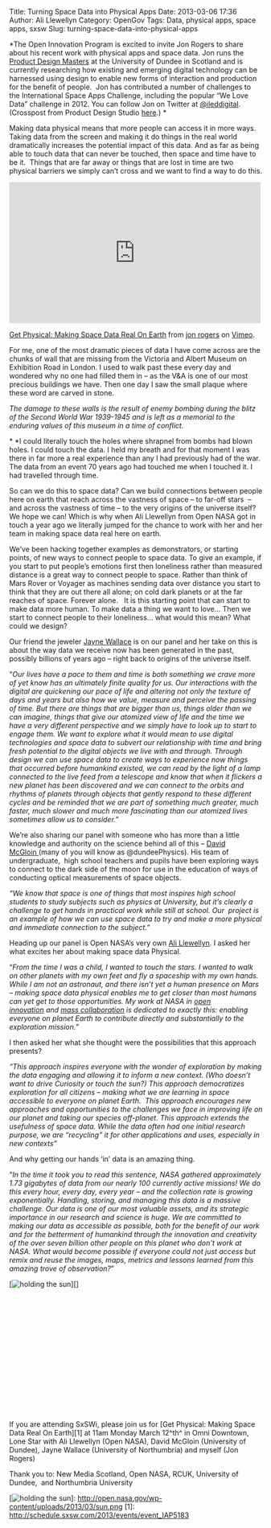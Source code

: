 Title: Turning Space Data into Physical Apps
Date: 2013-03-06 17:36
Author: Ali Llewellyn
Category: OpenGov
Tags: Data, physical apps, space apps, sxsw
Slug: turning-space-data-into-physical-apps

*The Open Innovation Program is excited to invite Jon Rogers to share
about his recent work with physical apps and space data. Jon runs the
[Product Design Masters][] at the University of Dundee in Scotland and
is currently researching how existing and emerging digital technology
can be harnessed using design to enable new forms of interaction and
production for the benefit of people.  Jon has contributed a number of
challenges to the International Space Apps Challenge, including the
popular “We Love Data” challenge in 2012. You can follow Jon on Twitter
at [@ileddigital][]. (Crosspost from Product Design Studio [here][].) *

Making data physical means that more people can access it in more ways.
Taking data from the screen and making it do things in the real world
dramatically increases the potential impact of this data. And as far as
being able to touch data that can never be touched, then space and time
have to be it.  Things that are far away or things that are lost in time
are two physical barriers we simply can’t cross and we want to find a
way to do this.

<iframe src="http://player.vimeo.com/video/61137346?byline=0&amp;portrait=0&amp;color=ff9933" height="281" width="500" allowfullscreen frameborder="0"></iframe>

[Get Physical: Making Space Data Real On Earth][] from [jon rogers][] on
[Vimeo][].

For me, one of the most dramatic pieces of data I have come across are
the chunks of wall that are missing from the Victoria and Albert Museum
on Exhibition Road in London. I used to walk past these every day and
wondered why no one had filled them in – as the V&A is one of our most
precious buildings we have. Then one day I saw the small plaque where
these word are carved in stone.

*The damage to these walls is the result of enemy bombing during the
blitz of the Second World War 1939-1945 and is left as a memorial to the
enduring values of this museum in a time of conflict.*

* *I could literally touch the holes where shrapnel from bombs had blown
holes. I could touch the data. I held my breath and for that moment I
was there in far more a real experience than any I had previously had of
the war. The data from an event 70 years ago had touched me when I
touched it. I had travelled through time.

So can we do this to space data? Can we build connections between people
here on earth that reach across the vastness of space – to far-off
stars  – and across the vastness of time – to the very origins of the
universe itself? We hope we can! Which is why when Ali Llewellyn from
Open NASA got in touch a year ago we literally jumped for the chance to
work with her and her team in making space data real here on earth.

We’ve been hacking together examples as demonstrators, or starting
points, of new ways to connect people to space data. To give an example,
if you start to put people’s emotions first then loneliness rather than
measured distance is a great way to connect people to space. Rather than
think of Mars Rover or Voyager as machines sending data over distance
you start to think that they are out there all alone; on cold dark
planets or at the far reaches of space. Forever alone.   It is this
starting point that can start to make data more human. To make data a
thing we want to love… Then we start to connect people to their
loneliness… what would this mean? What could we design?

Our friend the jeweler [Jayne Wallace][] is on our panel and her take on
this is about the way data we receive now has been generated in the
past, possibly billions of years ago – right back to origins of the
universe itself.

“*Our lives have a pace to them and time is both something we crave more
of yet know has an ultimately finite quality for us. Our interactions
with the digital are quickening our pace of life and altering not only
the texture of days and years but also how we value, measure and
perceive the passing of time. But there are things that are bigger than
us, things older than we can imagine, things that give our atomized view
of life and the time we have a very different perspective and we simply
have to look up to start to engage them. We want to explore what it
would mean to use digital technologies and space data to subvert our
relationship with time and bring fresh potential to the digital objects
we live with and through. Through design we can use space data to create
ways to experience now things that occurred before humankind existed, we
can read by the light of a lamp connected to the live feed from a
telescope and know that when it flickers a new planet has been
discovered and we can connect to the orbits and rhythms of planets
through objects that gently respond to these different cycles and be
reminded that we are part of something much greater, much faster, much
slower and much more fascinating than our atomized lives sometimes allow
us to consider.*”

We’re also sharing our panel with someone who has more than a little
knowledge and authority on the science behind all of this – [David
McGloin ][](many of you will know as @dundeePhysics). His team of
undergraduate,  high school teachers and pupils have been exploring ways
to connect to the dark side of the moon for use in the education of ways
of conducting optical measurements of space objects.

*“We know that space is one of things that most inspires high school
students to study subjects such as physics at University, but it’s
clearly a challenge to get hands in practical work while still at
school. Our  project is an example of how we can use space data to try
and make a more physical and immediate connection to the subject.*”

Heading up our panel is Open NASA’s very own [Ali Llewellyn][]. I asked
her what excites her about making space data Physical.

“*From the time I was a child, I wanted to touch the stars. I wanted to
walk on other planets with my own feet and fly a spaceship with my own
hands. While I am not an astronaut, and there isn’t yet a human presence
on Mars – making space data physical enables me to get closer than most
humans can yet get to those opportunities. My work at NASA in [open
innovation][] and [mass collaboration][] is dedicated to exactly this:
enabling everyone on planet Earth to contribute directly and
substantially to the exploration mission.”*

I then asked her what she thought were the possibilities that this
approach presents?

*“This approach inspires everyone with the wonder of exploration by
making the data engaging and allowing it to inform a new context. (Who
doesn’t want to drive Curiosity or touch the sun?) This approach
democratizes exploration for all citizens – making what we are learning
in space accessible to everyone on planet Earth.  This approach
encourages new approaches and opportunities to the challenges we face in
improving life on our planet and taking our species off-planet. This
approach extends the usefulness of space data. While the data often had
one initial research purpose, we are “recycling” it for other
applications and uses, especially in new contexts”*

And why getting our hands ‘in’ data is an amazing thing.

“*In the time it took you to read this sentence, NASA gathered
approximately 1.73 gigabytes of data from our nearly 100 currently
active missions! We do this every hour, every day, every year – and the
collection rate is growing exponentially. Handling, storing, and
managing this data is a massive challenge. Our data is one of our most
valuable assets, and its strategic importance in our research and
science is huge. We are committed to making our data as accessible as
possible, both for the benefit of our work and for the betterment of
humankind through the innovation and creativity of the over seven
billion other people on this planet who don’t work at NASA. What would
become possible if everyone could not just access but remix and reuse
the images, maps, metrics and lessons learned from this amazing trove of
observation?*”

[![holding the sun][]][]

 

 

 

 

 

 

 

 

If you are attending SxSWi, please join us for [Get Physical: Making
Space Data Real On Earth][1] at 11am Monday March 12^th^ in Omni
Downtown, Lone Star with Ali Llewellyn (Open NASA), David McGloin
(University of Dundee), Jayne Wallace (University of Northumbria) and
myself (Jon Rogers)

Thank you to: New Media Scotland, Open NASA, RCUK, University of
Dundee,  and Northumbria University

  [Product Design Masters]: http://productresearch.dundee.ac.uk/
  [@ileddigital]: https://twitter.com/ileddigital
  [here]: http://productresearch.dundee.ac.uk/sxsw-2013-make-space-data-physical/
  [Get Physical: Making Space Data Real On Earth]: http://vimeo.com/61137346
  [jon rogers]: http://vimeo.com/user1789110
  [Vimeo]: http://vimeo.com
  [Jayne Wallace]: http://www.digitaljewellery.com/jaynewallace/home.html
  [David McGloin ]: http://davidmcgloin.wordpress.com/
  [Ali Llewellyn]: http://open.nasa.gov/blog/author/adllewellyn/
  [open innovation]: http://open.nasa.gov/blog/2013/01/28/pivot/
  [mass collaboration]: http://spaceappschallenge.org/
  [holding the sun]: http://open.nasa.gov/wp-content/uploads/2013/03/sun.png
    "holding the sun"
  [![holding the sun][]]: http://open.nasa.gov/wp-content/uploads/2013/03/sun.png
  [1]: http://schedule.sxsw.com/2013/events/event_IAP5183
